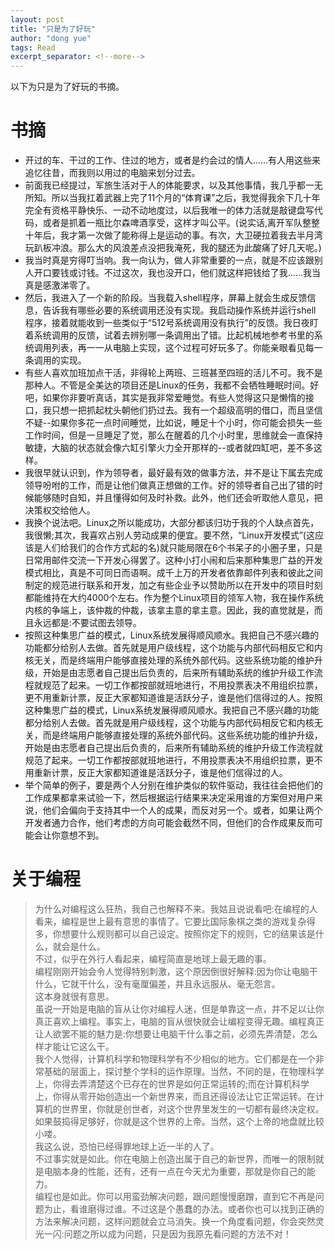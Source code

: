 ```yaml
---
layout: post
title: "只是为了好玩"
author: "dong yue"
tags: Read
excerpt_separator: <!--more-->
---
```

以下为只是为了好玩的书摘。
<!--more-->

# 书摘
* 开过的车、干过的工作、住过的地方，或者是约会过的情人……有人用这些来追忆往昔，而我则以用过的电脑来划分过去。
* 前面我已经提过，军旅生活对于人的体能要求，以及其他事情，我几乎都一无所知。所以当我扛着武器上完了11个月的“体育课”之后，我觉得我余下几十年完全有资格平静快乐、一动不动地度过，以后我唯一的体力活就是敲键盘写代码，或者是抓着一瓶比尔森啤酒享受，这样才叫公平。(说实话,离开军队整整十年后，我才第一次做了能称得上是运动的事。有次，大卫硬拉着我去半月湾玩趴板冲浪。那么大的风浪差点没把我淹死，我的腿还为此酸痛了好几天呢。)
* 我当时真是穷得叮当响。我一向认为，做人非常重要的一点，就是不应该跟别人开口要钱或讨钱。不过这次，我也没开口，他们就这样把钱给了我……我当真是感激涕零了。
* 然后，我进入了一个新的阶段。当我载入shell程序，屏幕上就会生成反馈信息，告诉我有哪些必要的系统调用还没有实现。我启动操作系统并运行shell 程序，接着就能收到一些类似于“512号系统调用没有执行”的反馈。我日夜盯着系统调用的反馈，试着去辨别哪一条调用出了错。比起机械地参考书里的系统调用列表，再一一从电脑上实现，这个过程可好玩多了。你能亲眼看见每一条调用的实现。
* 有些人喜欢加班加点干活，非得轮上两班、三班甚至四班的活儿不可。我不是那种人。不管是全美达的项目还是Linux的任务，我都不会牺牲睡眠时间。好吧，如果你非要听真话，其实是我非常爱睡觉。有些人觉得这只是懒惰的接口，我只想一把抓起枕头朝他们扔过去。我有一个超级高明的借口，而且坚信不疑--如果你多花一点时间睡觉，比如说，睡足十个小时，你可能会损失一些工作时间，但是一旦睡足了觉，那么在醒着的几个小时里，思维就会一直保持敏捷，大脑的状态就会像六缸引擎火力全开那样的--或者就四缸吧，差不多这样。
* 我很早就认识到，作为领导者，最好最有效的做事方法，并不是让下属去完成领导吩咐的工作，而是让他们做真正想做的工作。好的领导者自己出了错的时候能够随时自知，并且懂得如何及时补救。此外，他们还会听取他人意见，把决策权交给他人。
* 我换个说法吧。Linux之所以能成功，大部分都该归功于我的个人缺点首先，我很懒;其次，我喜欢占别人劳动成果的便宜。要不然，“Linux开发模式”(这应该是人们给我们的合作方式起的名)就只能局限在6个书呆子的小圈子里，只是日常用邮件交流一下开发心得罢了。这种小打小闹和后来那种集思广益的开发模式相比，真是不可同日而语啊。成千上万的开发者依靠邮件列表和彼此之间制定的规范进行联系和开发，加之有些企业予以赞助所以在开发中的项目时刻都能维持在大约4000个左右。作为整个Linux项目的领军人物，我在操作系统内核的争端上，该仲裁的仲裁，该拿主意的拿主意。因此，我的直觉就是，而且永远都是:不要试图去领导。
* 按照这种集思广益的模式，Linux系统发展得顺风顺水。我把自己不感兴趣的功能都分给别人去做。首先就是用户级线程，这个功能与内部代码相反它和内核无关，而是终端用户能够直接处理的系统外部代码。这些系统功能的维护升级，开始是由志愿者自己提出后负责的，后来所有辅助系统的维护升级工作流程就规范了起来。一切工作都按部就班地进行，不用投票表决不用组织拉票，更不用重新计票，反正大家都知道谁是活跃分子，谁是他们信得过的人。按照这种集思广益的模式，Linux系统发展得顺风顺水。我把自己不感兴趣的功能都分给别人去做。首先就是用户级线程，这个功能与内部代码相反它和内核无关，而是终端用户能够直接处理的系统外部代码。这些系统功能的维护升级，开始是由志愿者自己提出后负责的，后来所有辅助系统的维护升级工作流程就规范了起来。一切工作都按部就班地进行，不用投票表决不用组织拉票，更不用重新计票，反正大家都知道谁是活跃分子，谁是他们信得过的人。
* 举个简单的例子，要是两个人分别在维护类似的软件驱动，我往往会把他们的工作成果都拿来试验一下，然后根据运行结果来决定采用谁的方案但对用户来说，他们会偏向于支持其中一个人的成果，而反对另一个。或者，如果让两个开发者通力合作，他们考虑的方向可能会截然不同，但他们的合作成果反而可能会让你意想不到。

# 关于编程

> 为什么对编程这么狂热，我自己也解释不来。我姑且说说看吧:在编程的人看来，编程是世上最有意思的事情了。它要比国际象棋之类的游戏复杂得多，你想要什么规则都可以自己设定。按照你定下的规则，它的结果该是什么，就会是什么。  
> 不过，似乎在外行人看起来，编程简直是地球上最无趣的事。  
> 编程刚刚开始会令人觉得特别刺激，这个原因倒很好解释:因为你让电脑干什么，它就干什么，没有毫厘偏差，并且永远服从、毫无怨言。  
> 这本身就很有意思。  
> 虽说一开始是电脑的盲从让你对编程人迷，但是单靠这一点，并不足以让你真正喜欢上编程。事实上，电脑的盲从很快就会让编程变得无趣。编程真正让人欲罢不能的魅力是:你想要让电脑干什么事之前，必须先弄清楚，怎么样才能让它这么干。  
> 我个人觉得，计算机科学和物理科学有不少相似的地方。它们都是在一个非常基础的层面上，探讨整个学科的运作原理。当然，不同的是，在物理科学上，你得去弄清楚这个已存在的世界是如何正常运转的;而在计算机科学上，你得从零开始创造出一个新世界来，而且还得设法让它正常运转。在计算机的世界里，你就是创世者，对这个世界里发生的一切都有最终决定权。如果鼓捣得足够好，你就是这个世界的上帝。当然，这个上帝的地盘就比较小喽。  
> 我这么说，恐怕已经得罪地球上近一半的人了。  
> 不过事实就是如此。你在电脑上创造出属于自己的新世界，而唯一的限制就是电脑本身的性能，还有，还有一点在今天尤为重要，那就是你自己的能力。  
> 编程也是如此。你可以用蛮劲解决问题，跟问题慢慢磨蹭，直到它不再是问题为止，看谁磨得过谁。不过这是个愚蠢的办法。或者你也可以找到正确的方法来解决问题，这样问题就会立马消失。换一个角度看问题，你会突然灵光一闪:问题之所以成为问题，只是因为我原先看问题的方法不对！  
